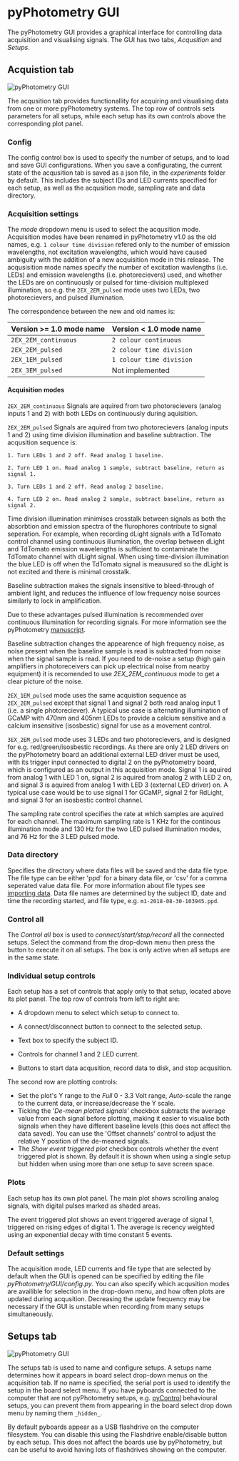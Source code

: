 # pyPhotometry GUI

The pyPhotometry GUI provides a graphical interface for controlling data acquisition and visualising signals.  The GUI has two tabs, *Acqusition* and *Setups*.

## Acquistion tab

![pyPhotometry GUI](../media/acqusition_tab.png)

The acqusition tab provides functionallity for acquiring and visualising data from one or more pyPhotometry systems.  The top row of controls sets parameters for all setups, while each setup has its own controls above the corresponding plot panel.

### Config

The config control box is used to specify the number of setups, and to load and save GUI configurations. When you save a configurating, the current state of the acqusition tab is saved as a json file, in the *experiments* folder by default.  This includes the subject IDs and LED currents specified for each setup, as well as the acqusition mode, sampling rate and data directory. 

### Acquisition settings

The *mode* dropdown menu is used to select the acqusition mode.  Acquisition modes have been renamed in pyPhotometry v1.0 as the old names, e.g. `1 colour time division` refered only to the number of emission wavelengths, not excitation wavelengths, which would have caused ambiguity with the addition of a new acquisition mode in this release.  The acqusisition mode names specify the number of excitation wavlengths (i.e. LEDs) and emission wavelengths (i.e. photorecievers) used, and whether the LEDs are on continuously or pulsed for time-division multiplexed illumination, so e.g. the `2EX_2EM_pulsed` mode uses two LEDs, two photorecievers, and pulsed illumination.

The correspondence between the new and old names is:

| Version >= 1.0 mode name | Version < 1.0 mode name |
| ------------------------------------ | ----------------------------------- |
| `2EX_2EM_continuous`                 | `2 colour continuous`               |
| `2EX_2EM_pulsed`                     | `2 colour time division`            |
| `2EX_1EM_pulsed`                     | `1 colour time division`            |
| `2EX_3EM_pulsed`                     | Not implemented                     |

#### Acquisition modes 

`2EX_2EM_continuous` Signals are aquired from two photorecievers (analog inputs 1 and 2) with both LEDs on continuously during aquisition.

`2EX_2EM_pulsed` Signals are aquired from two photorecievers (analog inputs 1 and 2) using time division illumination and baseline subtraction. The acqusition sequence is:

```
1. Turn LEDs 1 and 2 off. Read analog 1 baseline.

2. Turn LED 1 on. Read analog 1 sample, subtract baseline, return as signal 1.

3. Turn LEDs 1 and 2 off. Read analog 2 baseline.
  
4. Turn LED 2 on. Read analog 2 sample, subtract baseline, return as signal 2.
```

Time division illumination minimises crosstalk between signals as both the absorbtion and emission spectra of the flurophores contribute to signal seperation.  For example, when recording dLight signals with a TdTomato control channel using continuous illumination, the overlap between dLight and TdTomato emission wavelengths is sufficient to contaminate the TdTomato channel with dLight signal.  When using time-division illumination the blue LED is off when the TdTomato signal is meausured so the dLight is not excited and there is minimal crosstalk.

Baseline subtraction makes the signals insensitive to bleed-through of ambient light, and reduces the influence of low frequency noise sources similarly to lock in amplification.  

Due to these advantages pulsed illumination is recommended over continuous illumination for recording signals.  For more information see the pyPhotometry [manuscript](https://rdcu.be/bpvvJ).

Baseline subtraction changes the appearence of high frequency noise, as noise present when the baseline sample is read is subtracted from noise when the signal sample is read.  If you need to de-noise a setup (high gain amplifiers in photoreceivers can pick up electrical noise from nearby equipment) it is  recomended to use *2EX_2EM_continuous* mode to get a clear picture of the noise.

`2EX_1EM_pulsed` mode uses the same acquistion sequence as `2EX_2EM_pulsed` except that signal 1 and signal 2 both read analog input 1 (i.e. a single photoreciever).  A typical use case is alternating illumination of GCaMP with 470nm and 405nm LEDs to provide a calcium sensitive and a calcium insensitive (isosbestic) signal for use as a movement control. 

`3EX_2EM_pulsed` mode uses 3 LEDs and two photorecievers, and is designed for e.g. red/green/isosbestic recordings.  As there are only 2 LED drivers on the pyPhotometry board an additional external LED driver must be used, with its trigger input connected to digital 2 on the pyPhotometry board, which is configured as an output in this acquisition mode. Signal 1 is aquired from analog 1 with LED 1 on, signal 2 is aquired from analog 2 with LED 2 on, and signal 3 is aquired from analog 1 with LED 3 (external LED driver) on.  A typical use case would be to use signal 1 for GCaMP, signal 2 for RdLight, and signal 3 for an isosbestic control channel.

The sampling rate control specifies the rate at which samples are aquired for each channel.  The maximum sampling rate is 1 KHz for the continous illumination mode and 130 Hz for the two LED pulsed illumination modes, and 76 Hz for the 3 LED pulsed mode.

### Data directory

Specifies the directory where data files will be saved and the data file type.  The file type can be either 'ppd' for a binary data file, or 'csv' for a comma seperated value data file. For more information about file types see [importing data](../user-guide/importing-data.md). Data file names are determined by the subject ID, date and time the recording started, and file type, e.g. `m1-2018-08-30-103945.ppd`.

### Control all

The *Control all* box is used to *connect/start/stop/record* all the connected setups.  Select the command from the drop-down menu then press the button to execute it on all setups.  The box is only active when all setups are in the same state.

### Individual setup controls

Each  setup has a set of controls that apply only to that setup, located above its plot panel. The top row of controls from left to right are:

- A dropdown menu to select which setup to connect to.

- A connect/disconnect button to connect to the selected setup.

- Text box to specify the subject ID.

- Controls for channel 1 and 2 LED current.

- Buttons to start data acqusition, record data to disk, and stop acqusition.

The second row are plotting controls:

- Set the plot's Y range to the *Full* 0 - 3.3 Volt range, *Auto*-scale the range to the current data, or increase/decrease the Y scale.
- Ticking the *'De-mean plotted signals'* checkbox subtracts the average value from each signal before plotting, making it easier to visualise both signals when they have different baseline levels (this does not affect the data saved).  You can use the 'Offset channels' control to adjust the relative Y position of the de-meaned signals.
- The *Show event triggered plot* checkbox controls whether the event triggered plot is shown.  By default it is shown when using a single setup but hidden when using more than one setup to save screen space.

### Plots

Each setup has its own plot panel. The main plot shows scrolling analog signals, with digital pulses marked as shaded areas.  

The event triggered plot shows an event triggered average of signal 1, triggered on rising edges of digital 1. The average is recency weighted using an exponential decay with time constant 5 events.

### Default settings

The acquisition mode, LED currents and file type that are selected by default when the GUI is opened can be specified by editing the file *pyPhotometry/GUI/config.py*.  You can also specify which acqusition modes are availible for selection in the drop-down menu, and how often plots are updated during acqusition.  Decreasing the update frequency may be necessary if the GUI is unstable when recording from many setups simultaneously.

## Setups tab

![pyPhotometry GUI](../media/setups_tab.png)

The setups tab is used to name and configure setups. A setups name determines how it appears in board select drop-down menus on the acquisition tab.  If no name is specified, the serial port is used to identify the setup in the board select menu. If you have pyboards connected to the computer that are not pyPhotometry setups, e.g. [pyControl](https://pycontrol.readthedocs.io) behavioural setups, you can prevent them from appearing in the board select drop down menu by naming them `_hidden_`.  

By default pyboards appear as a USB flashdrive on the computer filesystem.  You can disable this using the Flashdrive enable/disable button by each setup.  This does not affect the boards use by pyPhotometry, but can be useful to avoid having lots of flashdrives showing on the computer.